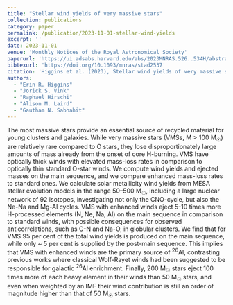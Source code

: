 ```yaml
---
title: "Stellar wind yields of very massive stars"
collection: publications
category: paper
permalink: /publication/2023-11-01-stellar-wind-yields
excerpt: ''
date: 2023-11-01
venue: 'Monthly Notices of the Royal Astronomical Society'
paperurl: 'https://ui.adsabs.harvard.edu/abs/2023MNRAS.526..534H/abstract'
bibtexurl: 'https://doi.org/10.1093/mnras/stad2537'
citation: 'Higgins et al. (2023), Stellar wind yields of very massive stars, MNRAS'
authors:
  - "Erin R. Higgins"
  - "Jorick S. Vink"
  - "Raphael Hirschi"
  - "Alison M. Laird"
  - "Gautham N. Sabhahit"
---
```

The most massive stars provide an essential source of recycled material for young clusters and galaxies. While very massive stars (VMSs, M > 100 M<SUB>☉</SUB>) are relatively rare compared to O stars, they lose disproportionately large amounts of mass already from the onset of core H-burning. VMS have optically thick winds with elevated mass-loss rates in comparison to optically thin standard O-star winds. We compute wind yields and ejected masses on the main sequence, and we compare enhanced mass-loss rates to standard ones. We calculate solar metallicity wind yields from MESA stellar evolution models in the range 50–500 M<SUB>☉</SUB>, including a large nuclear network of 92 isotopes, investigating not only the CNO-cycle, but also the Ne-Na and Mg-Al cycles. VMS with enhanced winds eject 5-10 times more H-processed elements (N, Ne, Na, Al) on the main sequence in comparison to standard winds, with possible consequences for observed anticorrelations, such as C-N and Na-O, in globular clusters. We find that for VMS 95 per cent of the total wind yields is produced on the main sequence, while only ~ 5 per cent is supplied by the post-main sequence. This implies that VMS with enhanced winds are the primary source of <SUP>26</SUP>Al, contrasting previous works where classical Wolf-Rayet winds had been suggested to be responsible for galactic <SUP>26</SUP>Al enrichment. Finally, 200 M<SUB>☉</SUB> stars eject 100 times more of each heavy element in their winds than 50 M<SUB>☉</SUB> stars, and even when weighted by an IMF their wind contribution is still an order of magnitude higher than that of 50 M<SUB>☉</SUB> stars.
